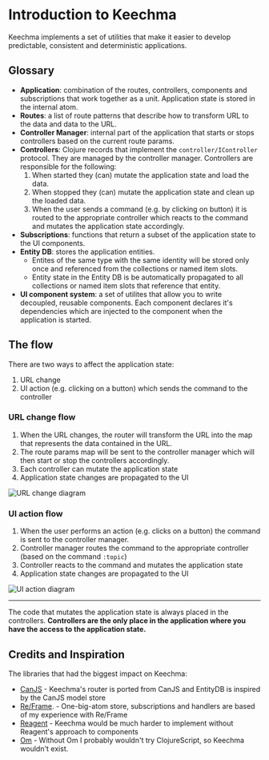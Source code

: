 # Introduction to Keechma

Keechma implements a set of utilities that make it easier to develop predictable, consistent and deterministic applications.

## Glossary

- **Application**: combination of the routes, controllers, components and subscriptions that work together as a unit. Application state is stored in the internal atom.
- **Routes**: a list of route patterns that describe how to transform URL to the data and data to the URL.
- **Controller Manager**: internal part of the application that starts or stops controllers based on the current route params.
- **Controllers**: Clojure records that implement the `controller/IController` protocol. They are managed by the controller manager. Controllers are responsible for the following:
    1. When started they (can) mutate the application state and load the data.
    2. When stopped they (can) mutate the application state and clean up the loaded data.
    3. When the user sends a command (e.g. by clicking on button) it is routed to the appropriate controller which reacts to the command and mutates the application state accordingly.
- **Subscriptions**: functions that return a subset of the application state to the UI components.
- **Entity DB**: stores the application entities.
    + Entites of the same type with the same identity will be stored only once and referenced from the collections or named item slots.
    + Entity state in the Entity DB is be automatically propagated to all collections or named item slots that reference that entity.
- **UI component system**: a set of utilites that allow you to write decoupled, reusable components. Each component declares it's dependencies which are injected to the component when the application is started.

## The flow

There are two ways to affect the application state:

1. URL change
2. UI action (e.g. clicking on a button) which sends the command to the controller

### URL change flow

1. When the URL changes, the router will transform the URL into the map that represents the data contained in the URL.
2. The route params map will be sent to the controller manager which will then start or stop the controllers accordingly. 
3. Each controller can mutate the application state
4. Application state changes are propagated to the UI

<div class="diagram diagram--narrow"><img src="/route_change.svg" alt="URL change diagram" title="URL change diagram"></div>

### UI action flow

1. When the user performs an action (e.g. clicks on a button) the command is sent to the controller manager.
2. Controller manager routes the command to the appropriate controller (based on the command `:topic`)
3. Controller reacts to the command and mutates the application state
4. Application state changes are propagated to the UI

<div class="diagram diagram--narrow"><img src="/command_sent.svg" alt="UI action diagram" title="UI action diagram"></div>

---

The code that mutates the application state is always placed in the controllers. **Controllers are the only place in the application where you have the access to the application state.**

## Credits and Inspiration

The libraries that had the biggest impact on Keechma:

- [CanJS](http://canjs.com) - Keechma's router is ported from CanJS and EntityDB is inspired by the CanJS model store
- [Re/Frame](https://github.com/Day8/re-frame). - One-big-atom store, subscriptions and handlers are based of my experience with Re/Frame
- [Reagent](https://github.com/reagent-project/reagent) - Keechma would be much harder to implement without Reagent's approach to components
- [Om](https://github.com/omcljs/om) - Without Om I probably wouldn't try ClojureScript, so Keechma wouldn't exist.

